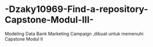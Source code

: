 # -Dzaky10969-Find-a-repository-Capstone-Modul-III-
Modeling Data Bank Marketing Campaign ,dibuat untuk memenuhi Capstone Modul II
